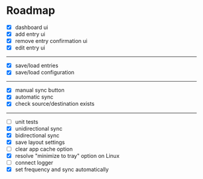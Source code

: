 # Roadmap
- [x] dashboard ui
- [x] add entry ui
- [x] remove entry confirmation ui
- [x] edit entry ui
---
- [x] save/load entries
- [x] save/load configuration
---
- [x] manual sync button
- [x] automatic sync
- [x] check source/destination exists
---
- [ ] unit tests
- [x] unidirectional sync
- [x] bidirectional sync
- [x] save layout settings
- [ ] clear app cache option
- [x] resolve "minimize to tray" option on Linux
- [ ] connect logger
- [x] set frequency and sync automatically
